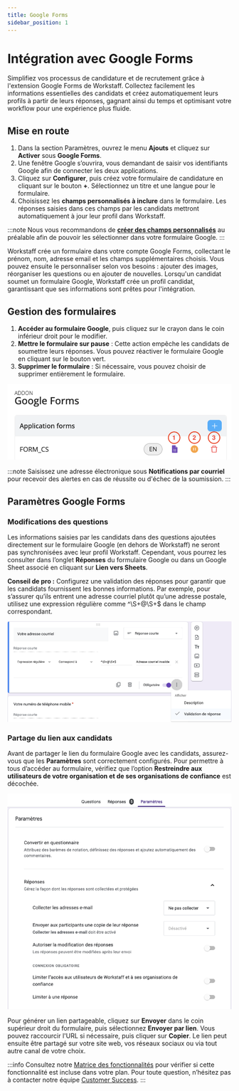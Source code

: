 ```yaml
---
title: Google Forms
sidebar_position: 1
---
```


# Intégration avec Google Forms

Simplifiez vos processus de candidature et de recrutement grâce à l'extension Google Forms de Workstaff. Collectez facilement les informations essentielles des candidats et créez automatiquement leurs profils à partir de leurs réponses, gagnant ainsi du temps et optimisant votre workflow pour une expérience plus fluide.

## Mise en route

1.	Dans la section Paramètres,  ouvrez le menu **Ajouts** et cliquez sur **Activer** sous **Google Forms**.
2.	Une fenêtre Google s’ouvrira, vous demandant de saisir vos identifiants Google afin de connecter les deux applications.
3.	Cliquez sur **Configurer**, puis créez votre formulaire de candidature en cliquant sur le bouton **+**. Sélectionnez un titre et une langue pour le formulaire.
4.	Choisissez les **champs personnalisés à inclure** dans le formulaire. Les réponses saisies dans ces champs par les candidats mettront automatiquement à jour leur profil dans Workstaff.

:::note
Nous vous recommandons de **[créer des champs personnalisés](../staff/organizing.md#champs-personnalisés)** au préalable afin de pouvoir les sélectionner dans votre formulaire Google.
:::

Workstaff crée un formulaire dans votre compte Google Forms, collectant le prénom, nom, adresse email et les champs supplémentaires choisis. Vous pouvez ensuite le personnaliser selon vos besoins : ajouter des images, réorganiser les questions ou en ajouter de nouvelles. Lorsqu'un candidat soumet un formulaire Google, Workstaff crée un profil candidat, garantissant que ses informations sont prêtes pour l'intégration.

## Gestion des formulaires

1. **Accéder au formulaire Google**, puis cliquez sur le crayon dans le coin inférieur droit pour le modifier. 
2. **Mettre le formulaire sur pause** : Cette action empêche les candidats de soumettre leurs réponses. Vous pouvez réactiver le formulaire Google en cliquant sur le bouton vert.
3. **Supprimer le formulaire** : Si nécessaire, vous pouvez choisir de supprimer entièrement le formulaire.

![Configuration Google Forms Addon](Images/google-forms.png)

:::note
Saisissez une adresse électronique sous **Notifications par courriel** pour recevoir des alertes en cas de réussite ou d'échec de la soumission.
:::

## Paramètres Google Forms

### Modifications des questions

Les informations saisies par les candidats dans des questions ajoutées directement sur le formulaire Google (en dehors de Workstaff) ne seront pas synchronisées avec leur profil Workstaff.  Cependant, vous pourrez les consulter dans l’onglet **Réponses** du formulaire Google ou dans un Google Sheet associé en cliquant sur **Lien vers Sheets**. 

**Conseil de pro :** Configurez une validation des réponses pour garantir que les candidats fournissent les bonnes informations. Par exemple, pour s’assurer qu’ils entrent une adresse courriel plutôt qu’une adresse postale, utilisez une expression régulière comme ^\S+@\S+$ dans le champ correspondant.

![Validation de réponse](Images/validation-reponse.png)

### Partage du lien aux candidats

Avant de partager le lien du formulaire Google avec les candidats, assurez-vous que les **Paramètres** sont correctement configurés. Pour permettre à tous d’accéder au formulaire, vérifiez que l’option **Restreindre aux utilisateurs de votre organisation et de ses organisations de confiance** est décochée.

![Paramètres du formulaire](Images/form-parametres.png)

Pour générer un lien partageable, cliquez sur **Envoyer** dans le coin supérieur droit du formulaire, puis sélectionnez **Envoyer par lien**. Vous pouvez raccourcir l'URL si nécessaire, puis cliquer sur **Copier**. Le lien peut ensuite être partagé sur votre site web, vos réseaux sociaux ou via tout autre canal de votre choix.

:::info
Consultez notre [Matrice des fonctionnalités](../features-matrix.md) pour vérifier si cette fonctionnalité est incluse dans votre plan. Pour toute question, n’hésitez pas à contacter notre équipe [Customer Success](mailto:customer.success@workstaff.app).
:::
